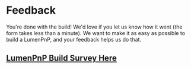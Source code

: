 # Feedback

You're done with the build! We'd love if you let us know how it went (the form takes less than a minute). We want to make it as easy as possible to build a LumenPnP, and your feedback helps us do that.

## [LumenPnP Build Survey Here](https://forms.gle/VBzQYjEWuxLQW5By8)
